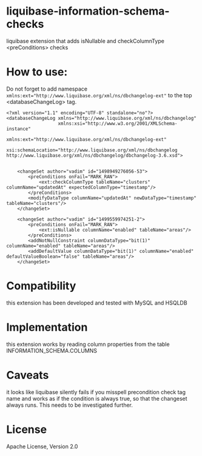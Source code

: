 # liquibase-information-schema-checks
liquibase extension that adds isNullable and checkColumnType  &lt;preConditions> checks

# How to use:

Do not forget to add namespace `xmlns:ext="http://www.liquibase.org/xml/ns/dbchangelog-ext"` to the top
&lt;databaseChangeLog> tag.

    <?xml version="1.1" encoding="UTF-8" standalone="no"?>
    <databaseChangeLog xmlns="http://www.liquibase.org/xml/ns/dbchangelog"
                       xmlns:xsi="http://www.w3.org/2001/XMLSchema-instance"
                       xmlns:ext="http://www.liquibase.org/xml/ns/dbchangelog-ext"
                       xsi:schemaLocation="http://www.liquibase.org/xml/ns/dbchangelog http://www.liquibase.org/xml/ns/dbchangelog/dbchangelog-3.6.xsd">

    
        <changeSet author="vadim" id="1498949276056-53">
            <preConditions onFail="MARK_RAN">
                <ext:checkColumnType tableName="clusters" columnName="updatedAt" expectedColumnType="timestamp"/>
            </preConditions>
            <modifyDataType columnName="updatedAt" newDataType="timestamp" tableName="clusters"/>
        </changeSet>
    
        <changeSet author="vadim" id="1499559974251-2">
            <preConditions onFail="MARK_RAN">
                <ext:isNullable columnName="enabled" tableName="areas"/>
            </preConditions>
            <addNotNullConstraint columnDataType="bit(1)" columnName="enabled" tableName="areas"/>
            <addDefaultValue columnDataType="bit(1)" columnName="enabled" defaultValueBoolean="false" tableName="areas"/>
        </changeSet>

# Compatibility

this extension has been developed and tested with MySQL and HSQLDB

# Implementation

this extension works by reading column properties from the table INFORMATION_SCHEMA.COLUMNS

# Caveats

it looks like liquibase silently fails if you misspell precondition check tag name and works as if
the condition is always true, so that the changeset always runs. This needs to be investigated further.

# License

Apache License, Version 2.0


